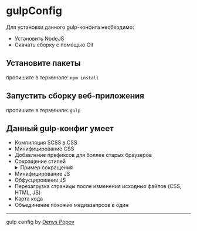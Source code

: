 # gulpConfig

Для установки данного gulp-конфига необходимо:
<ul>
<li>Установить NodeJS</li>
<li>Скачать сборку с помощью Git</li>
</ul>

<h2>Установите пакеты</h2>

пропишите в терминале:
<code>npm install</code>

<h2>Запустить сборку веб-приложения</h2>

пропишите в терминале:
<code>gulp</code>

<h2>Данный gulp-конфиг умеет</h2>
<ul>
<li>Компиляция SCSS в CSS</li>
<li>Минифицирование CSS</li>
<li>Добавление префиксов для боллее старых браузеров</li>
<li>Сокращение стилей 
    <details>
        <summary >Пример сокращения</summary>
        <img src="http://www.denyspopov.com/wp-content/uploads/2020/02/shorthand.jpeg" alt="shorthand"> 
    </details>
</li>

<li>Минифицирование JS</li>
<li>Обфусцирование JS</li>
<li>Перезагрузка страницы после изменения исходных файлов (CSS, HTML, JS)</li>
<li>Карта кода</li>
<li>Объединение похожих медиазапрсов в один</li>
</ul>


<hr>
gulp config by <a href="https://www.denyspopov.com/">Denys Popov</a>
